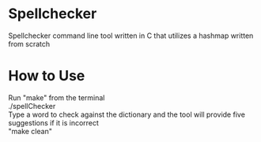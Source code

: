 # Spellchecker
Spellchecker command line tool written in C that utilizes a hashmap written from scratch

# How to Use
Run "make" from the terminal\
./spellChecker\
Type a word to check against the dictionary and the tool will provide five suggestions if it is incorrect\
"make clean" 
